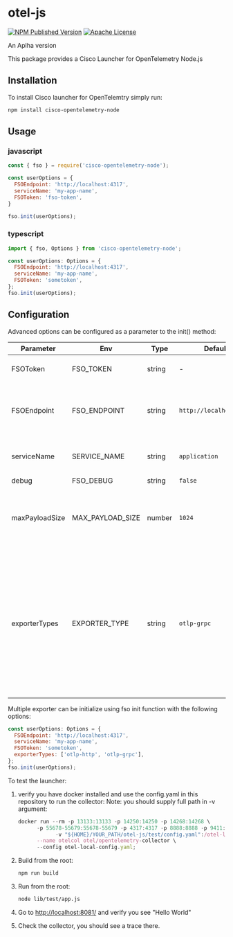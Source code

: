 # otel-js
[![NPM Published Version][npm-img]][npm-url]
[![Apache License][license-image]][license-image]

An Aplha version

This package provides a Cisco Launcher for OpenTelemetry Node.js

## Installation

To install Cisco launcher for OpenTelemtry simply run:

```sh
npm install cisco-opentelemetry-node
```

## Usage

### javascript

```javascript
const { fso } = require('cisco-opentelemetry-node');

const userOptions = {
  FSOEndpoint: 'http://localhost:4317',
  serviceName: 'my-app-name',
  FSOToken: 'fso-token',
}

fso.init(userOptions);
```

### typescript

```javascript
import { fso, Options } from 'cisco-opentelemetry-node';

const userOptions: Options = {
  FSOEndpoint: 'http://localhost:4317',
  serviceName: 'my-app-name',
  FSOToken: 'sometoken',
};
fso.init(userOptions);
```

## Configuration

Advanced options can be configured as a parameter to the init() method:

|Parameter          |Env          |Type   |Default                  |Description          |
|-------------------|-------------|-------|-------------------------|---------------------|
|FSOToken           |FSO_TOKEN         |string | -                       | Cisco account token                                |
|FSOEndpoint        |FSO_ENDPOINT      |string | `http://localhost:4713` | The address of the trace collector to send traces to |
|serviceName        |SERVICE_NAME      |string | `application`           | Application name that will be set for traces         |
|debug              |FSO_DEBUG         |string | `false`                 | Debug logs                                |
|maxPayloadSize     |MAX_PAYLOAD_SIZE  |number | `1024`                  | The number in bytes of the maximum payload to capture for request  |
|exporterTypes      |EXPORTER_TYPE    |string | `otlp-grpc`             | The exporter type to use (Currently `otlp-grpc`, `otlp-http` are supported). Multiple exporter option available via init function see example below  |

Multiple exporter can be initialize using fso init function with the following options:

```javascript
const userOptions: Options = {
  FSOEndpoint: 'http://localhost:4317',
  serviceName: 'my-app-name',
  FSOToken: 'sometoken',
  exporterTypes: ['otlp-http', 'otlp-grpc'],
};
fso.init(userOptions);
```


To test the launcher:

1. verify you have docker installed and use the config.yaml in this repository to run the collector:
      Note: you should supply full path in -v argument:

      ```javascript
      docker run --rm -p 13133:13133 -p 14250:14250 -p 14268:14268 \
            -p 55678-55679:55678-55679 -p 4317:4317 -p 8888:8888 -p 9411:9411 \
                  -v "${HOME}/YOUR_PATH/otel-js/test/config.yaml":/otel-local-config.yaml \
            --name otelcol otel/opentelemetry-collector \
            --config otel-local-config.yaml;
      ```

2. Build from the root:

      ```sh
      npm run build
      ```

3. Run from the root:

      ```sh
      node lib/test/app.js
      ```

4. Go to <http://localhost:8081/> and verify you see "Hello World"
5. Check the collector, you should see a trace there.

[npm-url]: https://www.npmjs.com/package/cisco-opentelemetry-node
[npm-img]: https://badge.fury.io/js/cisco-opentelemetry-node.svg
[license-url]: https://github.com/https://github.com/epsagon/otel-js/blob/main/LICENSE
[license-image]: https://img.shields.io/badge/license-Apache_2.0-green.svg?style=flat
